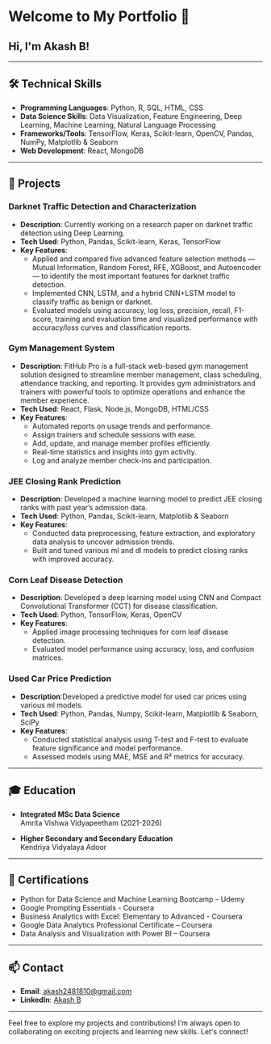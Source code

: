 # Welcome to My Portfolio 👋


## Hi, I'm Akash B!


---

## 🛠️ Technical Skills

- **Programming Languages**: Python, R, SQL, HTML, CSS
- **Data Science Skills**: Data Visualization, Feature Engineering, Deep Learning, Machine Learning, Natural Language Processing
- **Frameworks/Tools**: TensorFlow, Keras, Scikit-learn, OpenCV, Pandas, NumPy, Matplotlib & Seaborn 
- **Web Development**: React, MongoDB

---

## 🚀 Projects

### Darknet Traffic Detection and Characterization
- **Description**: Currently working on a research paper on darknet traffic detection using Deep Learning.
- **Tech Used**: Python, Pandas, Scikit-learn, Keras, TensorFlow
- **Key Features**:
  - Applied and compared five advanced feature selection methods — Mutual Information, Random Forest, RFE, XGBoost, and Autoencoder — to identify the most important features for darknet traffic detection.
  - Implemented CNN, LSTM, and a hybrid CNN+LSTM model to classify traffic as benign or darknet.
  - Evaluated models using accuracy, log loss, precision, recall, F1-score, training and evaluation time and visualized performance with accuracy/loss curves and classification reports.

### Gym Management System
- **Description**: FitHub Pro is a full-stack web-based gym management solution designed to streamline member management, class scheduling, attendance tracking, and reporting. It provides gym administrators and trainers with powerful tools to optimize operations and enhance the member experience.
- **Tech Used**: React, Flask, Node.js, MongoDB, HTML/CSS
- **Key Features**:
  - Automated reports on usage trends and performance.
  - Assign trainers and schedule sessions with ease.
  - Add, update, and manage member profiles efficiently.
  - Real-time statistics and insights into gym activity.
  - Log and analyze member check-ins and participation.
 
### JEE Closing Rank Prediction
- **Description**: Developed a machine learning model to predict JEE closing ranks with past year’s admission data.
- **Tech Used**: Python, Pandas, Scikit-learn, Matplotlib & Seaborn 
- **Key Features**:
  - Conducted data preprocessing, feature extraction, and exploratory data analysis to uncover admission trends.
  - Built and tuned various ml and dl models to predict closing ranks with improved accuracy.

### Corn Leaf Disease Detection
- **Description**: Developed a deep learning model using CNN and Compact Convolutional Transformer (CCT) for disease classification.
- **Tech Used**: Python, TensorFlow, Keras, OpenCV
- **Key Features**:
  - Applied image processing techniques for corn leaf disease detection.
  - Evaluated model performance using accuracy, loss, and confusion matrices.
 
### Used Car Price Prediction
- **Description**:Developed a predictive model for used car prices using various ml models.
- **Tech Used**: Python, Pandas, Numpy, Scikit-learn, Matplotlib & Seaborn, SciPy 
- **Key Features**:
  - Conducted statistical analysis using T-test and F-test to evaluate feature significance and model performance.
  - Assessed models using MAE, MSE and R² metrics for accuracy.
 
---

## 🎓 Education

- **Integrated MSc Data Science**  
  Amrita Vishwa Vidyapeetham (2021-2026)

- **Higher Secondary and Secondary Education**  
  Kendriya Vidyalaya Adoor




---

## 📜 Certifications

- Python for Data Science and Machine Learning Bootcamp – Udemy
- Google Prompting Essentials - Coursera
- Business Analytics with Excel: Elementary to Advanced - Coursera
- Google Data Analytics Professional Certificate – Coursera
- Data Analysis and Visualization with Power BI – Coursera

---

## 📫 Contact

- **Email**: [akash2481810@gmail.com](mailto:akash2481810@gmail.com)
- **LinkedIn**: [Akash B](https://www.linkedin.com/in/akash-b-a281810k/)

---

Feel free to explore my projects and contributions! I’m always open to collaborating on exciting projects and learning new skills.  Let's connect!
